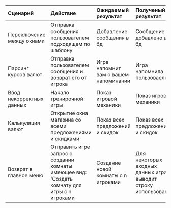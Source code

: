 |Сценарий|Действие|Ожидаемый результат|Полученый результат|Прохождение теста|
|:---|:---|:---|:---|:---|
|Переключение между окнами|Отправка сообщения пользователем подходящем по шаблону|Добавление сообщения в бд|Сообщение добавлено в бд|+ |
|Парсинг курсов валют|Отправка пользователем сообщения и возврат его от игрока|Игра напомнит вам о вашем напоминании|Игра напомнила пользоваелю| +|
|Ввод некорректных данных|Начало тренирочной игры|Показ игровой механики |Показ игровой механики |  +|
|Калькуляция валют|Открытие окна магазина со всеми предложениями и скидками|Показ всех предложений и скидок|Показ всех предложений и скидок| +  |
|Возврат в главное меню|Отправить игре запрос о создании комнаты имеющее вид: 'Создать комнату для игры с n игроками|Создание новой комнаты с n игроками|Для некоторых входных данных игра выводит строку использования| -|





